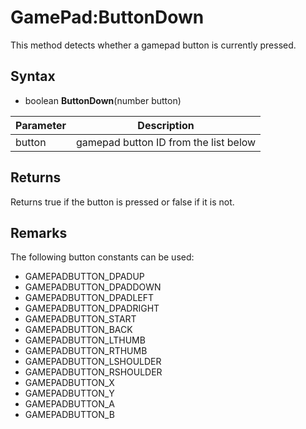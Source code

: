# GamePad:ButtonDown

This method detects whether a gamepad button is currently pressed.

## Syntax

- boolean **ButtonDown**(number button)

| Parameter | Description |
|---|---|
| button | gamepad button ID from the list below |

## Returns

Returns true if the button is pressed or false if it is not.

## Remarks

The following button constants can be used:

- GAMEPADBUTTON_DPADUP
- GAMEPADBUTTON_DPADDOWN
- GAMEPADBUTTON_DPADLEFT
- GAMEPADBUTTON_DPADRIGHT
- GAMEPADBUTTON_START
- GAMEPADBUTTON_BACK
- GAMEPADBUTTON_LTHUMB
- GAMEPADBUTTON_RTHUMB
- GAMEPADBUTTON_LSHOULDER
- GAMEPADBUTTON_RSHOULDER
- GAMEPADBUTTON_X
- GAMEPADBUTTON_Y
- GAMEPADBUTTON_A
- GAMEPADBUTTON_B
